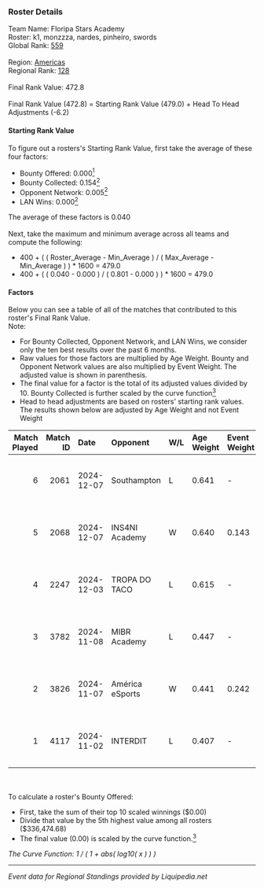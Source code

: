### Roster Details<br />
Team Name: Floripa Stars Academy<br />
Roster: k1, monzzza, nardes, pinheiro, swords<br />
Global Rank: [559](../standings_global.md)<br />
<br />
Region: [Americas]( ../standings_americas.md)<br />
Regional Rank: [128]( ../standings_americas.md)<br />
<br />
Final Rank Value:  472.8<br />
<br />
Final Rank Value (472.8) = Starting Rank Value (479.0) + Head To Head Adjustments (-6.2)<br />

#### Starting Rank Value<br />
To figure out a rosters's Starting Rank Value, first take the average of these four factors:<br />
- Bounty Offered: 0.000[<sup>1</sup>](#table2)
- Bounty Collected: 0.154[<sup>2</sup>](#table1)
- Opponent Network: 0.005[<sup>2</sup>](#table1)
- LAN Wins: 0.000[<sup>2</sup>](#table1)

The average of these factors is 0.040<br />
<br />
Next, take the maximum and minimum average across all teams and compute the following:<br />
- 400 + ( ( Roster_Average - Min_Average ) / ( Max_Average - Min_Average ) ) * 1600 = 479.0
- 400 + ( ( 0.040 - 0.000 ) / ( 0.801 - 0.000 ) ) * 1600 = 479.0


#### Factors<br />
Below you can see a table of all of the matches that contributed to this roster's Final Rank Value.<br />
Note:<br />

- For Bounty Collected, Opponent Network, and LAN Wins, we consider only the ten best results over the past 6 months.
- Raw values for those factors are multiplied by Age Weight. Bounty and Opponent Network values are also multiplied by Event Weight. The adjusted value is shown in parenthesis.
- The final value for a factor is the total of its adjusted values divided by 10. Bounty Collected is further scaled by the curve function[<sup>3</sup>](#curveFunction)
- Head to head adjustments are based on rosters' starting rank values. The results shown below are adjusted by Age Weight and not Event Weight
<span id="table1"></span><br />


| Match Played | Match ID | Date       | Opponent        | W/L | Age Weight | Event Weight | Bounty Collected | Opponent Network | LAN Wins  | H2H Adj. | Roster                                     |
| -: | -: | :- | :- | :- | :- | :- | :- | :- | :- | -: | :- |
|            6 |     2061 | 2024-12-07 | Southampton     | L   | 0.641      | -            | -                | -                | -         |   -12.35 | k1, monzzza, nardes, pinheiro, swords      |
|            5 |     2068 | 2024-12-07 | INS4NI Academy  | W   | 0.640      | 0.143        | 0.000 (0.000)    | 0.000 (0.000)    | 0 (0.000) |     7.80 | k1, monzzza, nardes, pinheiro, swords      |
|            4 |     2247 | 2024-12-03 | TROPA DO TACO   | L   | 0.615      | -            | -                | -                | -         |    -3.28 | monzzza, nardes, pinheiro, Rkzinho, swords |
|            3 |     3782 | 2024-11-08 | MIBR Academy    | L   | 0.447      | -            | -                | -                | -         |    -3.41 | monzzza, nardes, pinheiro, Rkzinho, swords |
|            2 |     3826 | 2024-11-07 | América eSports | W   | 0.441      | 0.242        | 0.000 (0.000)    | 0.429 (0.046)    | 0 (0.000) |     9.16 | monzzza, nardes, pinheiro, Rkzinho, swords |
|            1 |     4117 | 2024-11-02 | INTERDIT        | L   | 0.407      | -            | -                | -                | -         |    -4.14 | monzzza, nardes, pinheiro, Rkzinho, swords |

<br />
<span id="table2"></span><br />
To calculate a roster's Bounty Offered:<br />

- First, take the sum of their top 10 scaled winnings ($0.00)
- Divide that value by the 5th highest value among all rosters ($336,474.68)
- The final value (0.00) is scaled by the curve function.[<sup>3</sup>](#curveFunction)

<span id="curveFunction"></span>_The Curve Function: 1 / ( 1 + abs( log10( x ) ) )_<br />

---
_Event data for Regional Standings provided by Liquipedia.net_<br />
